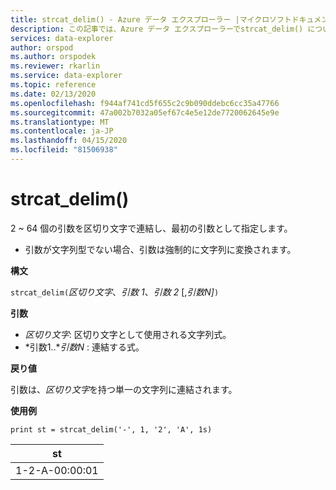 ```yaml
---
title: strcat_delim() - Azure データ エクスプローラー |マイクロソフトドキュメント
description: この記事では、Azure データ エクスプローラーでstrcat_delim() について説明します。
services: data-explorer
author: orspod
ms.author: orspodek
ms.reviewer: rkarlin
ms.service: data-explorer
ms.topic: reference
ms.date: 02/13/2020
ms.openlocfilehash: f944af741cd5f655c2c9b090ddebc6cc35a47766
ms.sourcegitcommit: 47a002b7032a05ef67c4e5e12de7720062645e9e
ms.translationtype: MT
ms.contentlocale: ja-JP
ms.lasthandoff: 04/15/2020
ms.locfileid: "81506938"
---
```

# <a name="strcat_delim"></a>strcat_delim()

2 ~ 64 個の引数を区切り文字で連結し、最初の引数として指定します。

 * 引数が文字列型でない場合、引数は強制的に文字列に変換されます。

**構文**

`strcat_delim(`*区切り文字*、*引数 1*、*引数 2* [,*引数N]*`)`

**引数**

* *区切り文字*: 区切り文字として使用される文字列式。
* *引数1..**引数N* : 連結する式。

**戻り値**

引数は、*区切り文字*を持つ単一の文字列に連結されます。

**使用例**

```kusto
print st = strcat_delim('-', 1, '2', 'A', 1s)

```

|st|
|---|
|1-2-A-00:00:01|